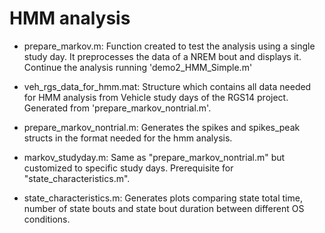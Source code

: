 # HMM analysis

- prepare_markov.m: Function created to test the analysis using a single study day. It preprocesses the data of a NREM bout and displays it. Continue the analysis running 'demo2_HMM_Simple.m'

- veh_rgs_data_for_hmm.mat: Structure which contains all data needed for HMM analysis from Vehicle study days of the RGS14 project. Generated from 'prepare_markov_nontrial.m'.

- prepare_markov_nontrial.m: Generates the spikes and spikes_peak structs in the format needed for the hmm analysis.
  
- markov_studyday.m: Same as "prepare_markov_nontrial.m" but customized to specific study days. Prerequisite for "state_characteristics.m".

- state_characteristics.m: Generates plots comparing state total time, number of state bouts and state bout duration between different OS conditions. 
